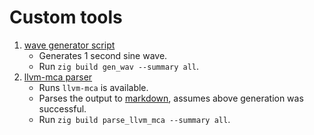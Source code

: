 # Custom tools

1. [wave generator script](./gen_wav.py)
    - Generates 1 second sine wave.
    - Run `zig build gen_wav --summary all`.
2. [llvm-mca parser](./parse_llvm_mca.zig)
    - Runs `llvm-mca` is available.
    - Parses the output to [markdown](/misc/llvm_mca_output.md), assumes above generation was successful.
    - Run `zig build parse_llvm_mca --summary all`.